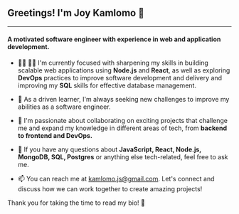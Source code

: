 ## Greetings! I'm Joy Kamlomo 👋
---
#### A motivated software engineer with experience in web and application development.

* 👩‍💻 👩‍💻 I'm currently focused with sharpening my skills in building scalable web applications using **Node.js** and **React**, as well as exploring **DevOps** practices to improve software development and delivery and improving my **SQL** skills for effective database management.

* 🌱 As a driven learner, I'm always seeking new challenges to improve my abilities as a software engineer.

* 👯 I'm passionate about collaborating on exciting projects that challenge me and expand my knowledge in different areas of tech, from **backend to frontend and DevOps.**

* 💬 If you have any questions about **JavaScript, React, Node.js, MongoDB, SQL, Postgres** or anything else tech-related, feel free to ask me.

* 📫 You can reach me at kamlomo.js@gmail.com. Let's connect and discuss how we can work together to create amazing projects!

Thank you for taking the time to read my bio! 🚀


<!--
**joykamlomo/joykamlomo** is a ✨ _special_ ✨ repository because its `README.md` (this file) appears on your GitHub profile.

Here are some ideas to get you started:

- 🔭 I’m currently working on ...
- 🌱 I’m currently learning ...
- 👯 I’m looking to collaborate on ...
- 🤔 I’m looking for help with ...
- 💬 Ask me about ...
- 📫 How to reach me: ...
- 😄 Pronouns: ...
- ⚡ Fun fact: ...
-->
